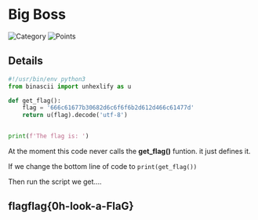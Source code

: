 # Big Boss
![Category](http://img.shields.io/badge/Category-Cryptography-orange?style=for-the-badge) ![Points](http://img.shields.io/badge/Points-10-brightgreen?style=for-the-badge)

## Details

```python
#!/usr/bin/env python3
from binascii import unhexlify as u

def get_flag():
    flag = '666c61677b30682d6c6f6f6b2d612d466c61477d'
    return u(flag).decode('utf-8')


print(f'The flag is: ')
```

At the moment this code never calls the **get_flag()** funtion. it just defines it.

If we change the bottom line of code to `print(get_flag())`

Then run the script we get....

## flagflag{0h-look-a-FlaG}
